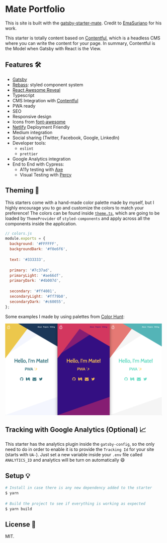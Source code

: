 # Mate Portfolio

This is site is built with the [gatsby-starter-mate](https://github.com/EmaSuriano/gatsby-starter-mate). Credit to [EmaSuriano](https://github.com/EmaSuriano) for his work.

This starter is totally content based on [Contentful](https://contentful.com), which is a headless CMS where you can write the content for your page. In summary, Contentful is the Model when Gatsby with React is the View.

## Features 🛠

- [Gatsby](https://www.gatsbyjs.org/)
- [Rebass](https://rebassjs.org/): styled component system
- [React Awesome Reveal](https://github.com/dennismorello/react-awesome-reveal)
- Typescript
- CMS Integration with [Contentful](https://contentful.com)
- PWA ready
- SEO
- Responsive design
- Icons from [font-awesome](https://fontawesome.com/)
- [Netlify](https://www.netlify.com) Deployment Friendly
- Medium integration
- Social sharing (Twitter, Facebook, Google, LinkedIn)
- Developer tools:
  - `eslint`
  - `prettier`
- Google Analytics integration
- End to End with Cypress:
  - A11y testing with [Axe](https://www.deque.com/axe/)
  - Visual Testing with [Percy](https://percy.io/)

## Theming 🎨

This starters come with a hand-made color palette made by myself, but I highly encourage you to go and customize the colors to match your preference! The colors can be found inside [`theme.ts`](./src/theme.ts), which are going to be loaded by `ThemeProvider` of `styled-components` and apply across all the components inside the application.

```javascript
// colors.js
module.exports = {
  background: '#FFFFFF',
  backgroundDark: '#f0e6f6',

  text: '#333333',

  primary: '#7c37ad',
  primaryLight: '#ae66df',
  primaryDark: '#4b007d',

  secondary: '#ff4081',
  secondaryLight: '#ff79b0',
  secondaryDark: '#c60055',
};
```

Some examples I made by using palettes from [Color Hunt](https://colorhunt.co/):

![Theming](./media/theming.png)

## Tracking with Google Analytics (Optional) 📈

This starter has the analytics plugin inside the `gatsby-config`, so the only need to do in order to enable it is to provide the `Tracking Id` for your site (starts with `UA-`). Just set a new variable inside your `.env` file called `ANALYTICS_ID` and analytics will be turn on automatically 😄

## Setup 💡

```bash
# Install in case there is any new dependency added to the starter
$ yarn

# Build the project to see if everything is working as expected
$ yarn build
```

## License 📝

MIT.
